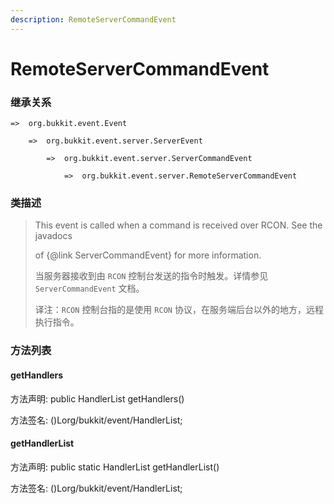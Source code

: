 ```yaml
---
description: RemoteServerCommandEvent
---
```


# RemoteServerCommandEvent

### 继承关系

    =>  org.bukkit.event.Event

        =>  org.bukkit.event.server.ServerEvent

            =>  org.bukkit.event.server.ServerCommandEvent

                =>  org.bukkit.event.server.RemoteServerCommandEvent

### 类描述

> This event is called when a command is received over RCON. See the javadocs
>
> of {@link ServerCommandEvent} for more information.
>
> 当服务器接收到由 `RCON` 控制台发送的指令时触发。详情参见 `ServerCommandEvent` 文档。
>
> 译注：`RCON` 控制台指的是使用 `RCON` 协议，在服务端后台以外的地方，远程执行指令。

### 方法列表

#### getHandlers

方法声明: public HandlerList getHandlers()

方法签名: ()Lorg/bukkit/event/HandlerList;

#### getHandlerList

方法声明: public static HandlerList getHandlerList()

方法签名: ()Lorg/bukkit/event/HandlerList;